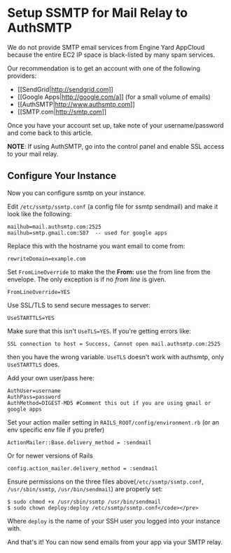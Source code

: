 # Setup SSMTP for Mail Relay to AuthSMTP

We do not provide SMTP email services from Engine Yard AppCloud because the entire EC2 IP space is black-listed by many spam services.

Our recommendation is to get an account with one of the following providers:

  * [[SendGrid|http://sendgrid.com]]
  * [[Google Apps|http://google.com/a]]  (for a small volume of emails)
  * [[AuthSMTP|http://www.authsmtp.com]]
  * [[SMTP.com|http://smtp.com]]

Once you have your account set up, take note of your username/password and come back to this article.

**NOTE**: If using AuthSMTP, go into the control panel and enable SSL access to your mail relay.

## Configure Your Instance

Now you can configure ssmtp on your instance.

Edit `/etc/ssmtp/ssmtp.conf` (a config file for ssmtp sendmail) and make it look like the following:

    mailhub=mail.authsmtp.com:2525
    mailhub=smtp.gmail.com:587  -- used for google apps

Replace this with the hostname you want email to come from:

    rewriteDomain=example.com

Set `FromLineOverride` to make the the **From:** use the from line from the envelope.  The only exception is if no *from line* is given.

    FromLineOverride=YES

Use SSL/TLS to send secure messages to server:

    UseSTARTTLS=YES
  
Make sure that this isn't `UseTLS=YES`. If you're getting errors like:

    SSL connection to host = Success, Cannot open mail.authsmtp.com:2525

then you have the wrong variable. `UseTLS` doesn't work with authsmtp, only `UseSTARTTLS` does.

Add your own user/pass here:

    AuthUser=username
    AuthPass=password
    AuthMethod=DIGEST-MD5 #Comment this out if you are using gmail or google apps

Set your action mailer setting in `RAILS_ROOT/config/environment.rb` (or an env specific env file if you prefer) 

    ActionMailer::Base.delivery_method = :sendmail

Or for newer versions of Rails

    config.action_mailer.delivery_method = :sendmail

Ensure permissions on the three files above(`/etc/ssmtp/ssmtp.conf`, `/usr/sbin/ssmtp`, `/usr/bin/sendmail`) are properly set:

    $ sudo chmod +x /usr/sbin/ssmtp /usr/bin/sendmail
    $ sudo chown deploy:deploy /etc/ssmtp/ssmtp.conf</code></pre>

Where `deploy` is the name of your SSH user you logged into your instance with.

And that's it! You can now send emails from your app via your SMTP relay.